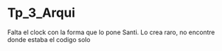 # Tp_3_Arqui

Falta el clock con la forma que lo pone Santi. Lo crea raro, no encontre donde estaba el codigo solo
